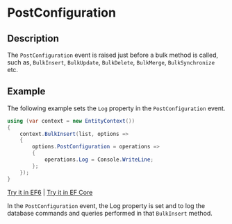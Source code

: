 # PostConfiguration

## Description

The `PostConfiguration` event is raised just before a bulk method is called, such as, `BulkInsert`, `BulkUpdate`, `BulkDelete`, `BulkMerge`, `BulkSynchronize` etc. 

## Example

The following example sets the `Log` property in the `PostConfiguration` event.
 
```csharp
using (var context = new EntityContext())
{
    context.BulkInsert(list, options =>
    {
        options.PostConfiguration = operations =>
        {
            operations.Log = Console.WriteLine;       
        };
    });
}
```

[Try it in EF6](https://dotnetfiddle.net/8q6BdX) | [Try it in EF Core](https://dotnetfiddle.net/5fPyFY)

In the `PostConfiguration` event, the Log property is set and to log the database commands and queries performed in that `BulkInsert` method.
